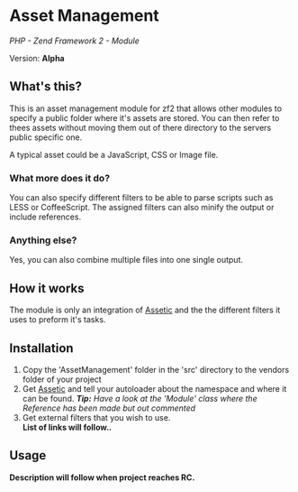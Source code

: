 # Asset Management
*PHP - Zend Framework 2 - Module*

Version: **Alpha**

## What's this?
This is an asset management module for zf2 that allows other modules to specify
a public folder where it's assets are stored. You can then refer to thees
assets without moving them out of there directory to the servers public
specific one.

A typical asset could be a JavaScript, CSS or Image file.

### What more does it do?
You can also specify different filters to be able to parse scripts such as
LESS or CoffeeScript. The assigned filters can also minify the output or
include references.

### Anything else?
Yes, you can also combine multiple files into one single output.

## How it works
The module is only an integration of [Assetic][1] and the the different filters
it uses to preform it's tasks.

## Installation
1. Copy the 'AssetManagement' folder in the 'src' directory to the vendors
folder of your project
2. Get [Assetic][1] and tell your autoloader about the namespace and where it
can be found. <i><b>Tip:</b> Have a look at the 'Module' class where the
Reference has been made but out commented</i>
3. Get external filters that you wish to use.<br>
**List of links will follow..**

## Usage
**Description will follow when project reaches RC.**

[1]: https://github.com/kriswallsmith/assetic
